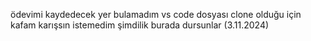 ödevimi kaydedecek yer bulamadım vs code dosyası clone olduğu için kafam karışsın istemedim şimdilik burada dursunlar (3.11.2024)
